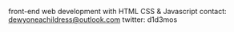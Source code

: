 front-end web development with HTML CSS & Javascript
contact: dewyoneachildress@outlook.com
twitter: d1d3mos

<!---
d1childress/d1childress is a ✨ special ✨ repository because its `README.md` (this file) appears on your GitHub profile.
You can click the Preview link to take a look at your changes.
--->
